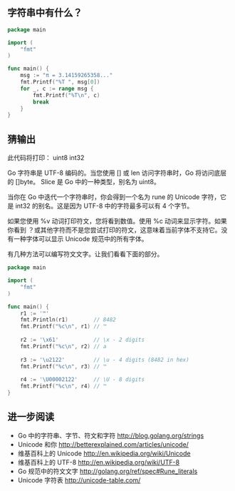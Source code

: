 ## 字符串中有什么？

```go
package main

import (
    "fmt"
)

func main() {
    msg := "π = 3.14159265358..."
    fmt.Printf("%T ", msg[0])
    for _, c := range msg {
        fmt.Printf("%T\n", c)
        break
    }
}
```

## 猜输出

此代码将打印： uint8 int32


Go 字符串是 UTF-8 编码的。当您使用 [] 或 len 访问字符串时，Go 将访问底层的 []byte。 Slice 是 Go 中的一种类型，别名为 uint8。

当你在 Go 中迭代一个字符串时，你会得到一个名为 rune 的 Unicode 字符，它是 int32 的别名。这是因为 UTF-8 中的字符最多可以有 4 个字节。

如果您使用 %v 动词打印符文，您将看到数值。使用 %c 动词来显示字符。如果你看到 ？或其他字符而不是您尝试打印的符文，这意味着当前字体不支持它。没有一种字体可以显示 Unicode 规范中的所有字体。

有几种方法可以编写符文文字。让我们看看下面的部分。

```go
package main

import (
    "fmt"
)

func main() {
    r1 := '™'
    fmt.Println(r1)        // 8482
    fmt.Printf("%c\n", r1) // ™
    
    r2 := '\x61'           // \x - 2 digits
    fmt.Printf("%c\n", r2) // a
    
    r3 := '\u2122'         // \u - 4 digits (8482 in hex)
    fmt.Printf("%c\n", r3) // ™
    
    r4 := '\U00002122'     // \U - 8 digits
    fmt.Printf("%c\n", r4) // ™
}
```

## 进一步阅读

- Go 中的字符串、字节、符文和字符
    http://blog.golang.org/strings
- Unicode 和你
    http://betterexplained.com/articles/unicode/
- 维基百科上的 Unicode
    http://en.wikipedia.org/wiki/Unicode
- 维基百科上的 UTF-8
    http://en.wikipedia.org/wiki/UTF-8
- Go 规范中的符文文字
    http://golang.org/ref/spec#Rune_literals
- Unicode 字符表
    http://unicode-table.com/